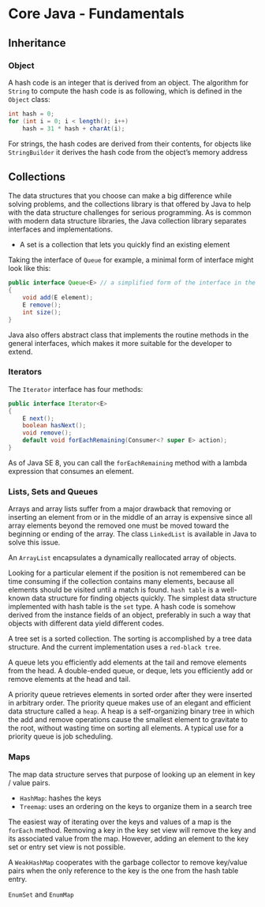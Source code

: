 # Core Java - Fundamentals

## Inheritance

### Object

A hash code is an integer that is derived from an object. The algorithm for
`String` to compute the hash code is as following, which is defined in the
`Object` class:

```java
int hash = 0;
for (int i = 0; i < length(); i++)
    hash = 31 * hash + charAt(i);
```

For strings, the hash codes are derived from their contents, for objects like
`StringBuilder` it derives the hash code from the object’s memory address

## Collections

The data structures that you choose can make a big difference while solving
problems, and the collections library is that offered by Java to help with the
data structure challenges for serious programming. As is common with modern data
structure libraries, the Java collection library separates interfaces and
implementations.

* A set is a collection that lets you quickly find an existing element

Taking the interface of `Queue` for example, a minimal form of interface might
look like this:

```java
public interface Queue<E> // a simplified form of the interface in the standard library
{
    void add(E element);
    E remove();
    int size();
}
```

Java also offers abstract class that implements the routine methods in the
general interfaces, which makes it more suitable for the developer to extend.

### Iterators

The `Iterator` interface has four methods:

```java
public interface Iterator<E>
{
    E next();
    boolean hasNext();
    void remove();
    default void forEachRemaining(Consumer<? super E> action);
}
```

As of Java SE 8, you can call the `forEachRemaining` method with a lambda
expression that consumes an element.

### Lists, Sets and Queues

Arrays and array lists suffer from a major drawback that removing or inserting
an element from or in the middle of an array is expensive since all array
elements beyond the removed one must be moved toward the beginning or ending of
the array. The class `LinkedList` is available in Java to solve this issue.

An `ArrayList` encapsulates a dynamically reallocated array of objects.

Looking for a particular element if the position is not remembered can be time
consuming if the collection contains many elements, because all elements should
be visited until a match is found. `hash table` is a well-known data structure
for finding objects quickly. The simplest data structure implemented with hash
table is the `set` type. A hash code is somehow derived from the instance fields
of an object, preferably in such a way that objects with different data yield
different codes.

A tree set is a sorted collection. The sorting is accomplished by a tree data
structure. And the current implementation uses a `red-black tree`.

A queue lets you efficiently add elements at the tail and remove elements from
the head. A double-ended queue, or deque, lets you efficiently add or remove
elements at the head and tail.

A priority queue retrieves elements in sorted order after they were inserted in
arbitrary order. The priority queue makes use of an elegant and efficient data
structure called a `heap`. A heap is a self-organizing binary tree in which the
add and remove operations cause the smallest element to gravitate to the root,
without wasting time on sorting all elements. A typical use for a priority queue
is job scheduling.

### Maps

The map data structure serves that purpose of looking up an element in key / value pairs.

* `HashMap`: hashes the keys
* `Treemap`: uses an ordering on the keys to organize them in a search tree

The easiest way of iterating over the keys and values of a map is the `forEach`
method. Removing a key in the key set view will remove the key and its
associated value from the map. However, adding an element to the key set or
entry set view is not possible.

A `WeakHashMap` cooperates with the garbage collector to remove key/value pairs
when the only reference to the key is the one from the hash table entry.

`EnumSet` and `EnumMap`